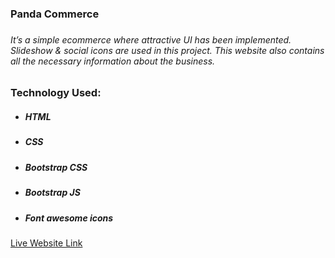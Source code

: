 <h3>Panda Commerce<h3>
<h6>It’s a simple ecommerce where attractive UI has been implemented. Slideshow & social icons are used in this project. This website also contains all the necessary information about the business.</h6>
<h3>Technology Used:</h3>
<ul>
    <li>
        <h5>HTML</h5>
    </li>
    <li>
        <h5>CSS</h5>
    </li>
    <li>
        <h5>Bootstrap CSS</h5>
    </li>
    <li>
        <h5>Bootstrap JS</h5>
    </li>
    <li>
        <h5>Font awesome icons</h5>
    </li>
</ul>
<a target="_blank" href="https://masrur-sakib.github.io/panda_commerce/">Live Website Link </a>
